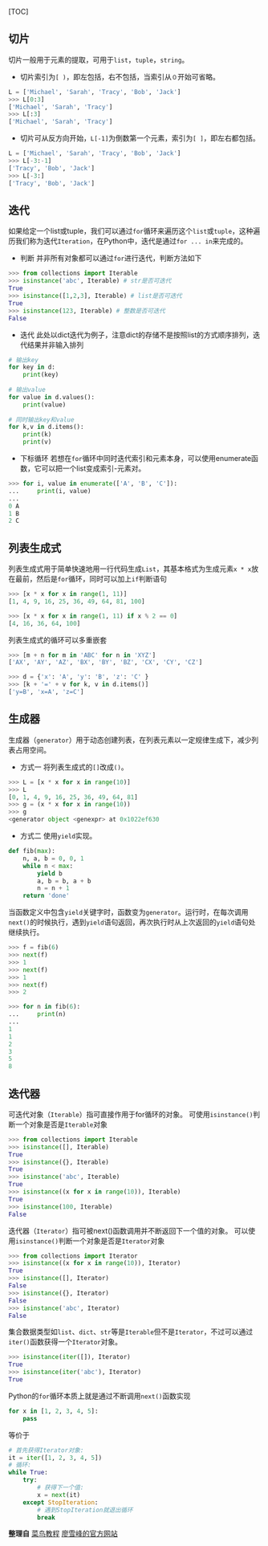 [TOC]

## 切片
切片一般用于元素的提取，可用于`list`，`tuple`，`string`。
- 切片索引为`[ )`，即左包括，右不包括，当索引从`０`开始可省略。
```python
L = ['Michael', 'Sarah', 'Tracy', 'Bob', 'Jack']
>>> L[0:3]
['Michael', 'Sarah', 'Tracy']
>>> L[:3]
['Michael', 'Sarah', 'Tracy']
```
- 切片可从反方向开始，`L[-1]`为倒数第一个元素，索引为`[ ]`，即左右都包括。
```python
L = ['Michael', 'Sarah', 'Tracy', 'Bob', 'Jack']
>>> L[-3:-1]
['Tracy', 'Bob', 'Jack']
>>> L[-3:]
['Tracy', 'Bob', 'Jack']
```

## 迭代
如果给定一个list或tuple，我们可以通过`for`循环来遍历这个`list`或`tuple`，这种遍历我们称为迭代`Iteration`，在Python中，迭代是通过`for ... in`来完成的。
- 判断
  并非所有对象都可以通过`for`进行迭代，判断方法如下
```python
>>> from collections import Iterable
>>> isinstance('abc', Iterable) # str是否可迭代
True
>>> isinstance([1,2,3], Iterable) # list是否可迭代
True
>>> isinstance(123, Iterable) # 整数是否可迭代
False
```

- 迭代
  此处以dict迭代为例子，注意dict的存储不是按照list的方式顺序排列，迭代结果并非输入排列
```python
# 输出key
for key in d:
	print(key)
	
# 输出value
for value in d.values():
	print(value)
	
# 同时输出key和value
for k,v in d.items():
	print(k)
	print(v)
```
- 下标循环
  若想在`for`循环中同时迭代索引和元素本身，可以使用enumerate函数，它可以把一个list变成索引-元素对。
```python
>>> for i, value in enumerate(['A', 'B', 'C']):
...     print(i, value)
...
0 A
1 B
2 C
```
## 列表生成式
列表生成式用于简单快速地用一行代码生成`List`，其基本格式为生成元素`x * x`放在最前，然后是`for`循环，同时可以加上`if`判断语句
```python
>>> [x * x for x in range(1, 11)]
[1, 4, 9, 16, 25, 36, 49, 64, 81, 100]

>>> [x * x for x in range(1, 11) if x % 2 == 0]
[4, 16, 36, 64, 100]
```
列表生成式的循环可以多重嵌套
```python
>>> [m + n for m in 'ABC' for n in 'XYZ']
['AX', 'AY', 'AZ', 'BX', 'BY', 'BZ', 'CX', 'CY', 'CZ']

>>> d = {'x': 'A', 'y': 'B', 'z': 'C' }
>>> [k + '=' + v for k, v in d.items()]
['y=B', 'x=A', 'z=C']
```
## 生成器
生成器（`generator`）用于动态创建列表，在列表元素以一定规律生成下，减少列表占用空间。
- 方式一
  将列表生成式的`[]`改成`()`。
```python
>>> L = [x * x for x in range(10)]
>>> L
[0, 1, 4, 9, 16, 25, 36, 49, 64, 81]
>>> g = (x * x for x in range(10))
>>> g
<generator object <genexpr> at 0x1022ef630
```

- 方式二
  使用`yield`实现。
```python
def fib(max):
    n, a, b = 0, 0, 1
    while n < max:
        yield b
        a, b = b, a + b
        n = n + 1
    return 'done'
```
当函数定义中包含`yield`关键字时，函数变为`generator`。运行时，在每次调用`next()`的时候执行，遇到`yield`语句返回，再次执行时从上次返回的`yield`语句处继续执行。
```python
>>> f = fib(6)
>>> next(f)
>>> 1
>>> next(f)
>>> 1
>>> next(f)
>>> 2

>>> for n in fib(6):
...     print(n)
...
1
1
2
3
5
8
```

## 迭代器
可迭代对象（`Iterable`）指可直接作用于for循环的对象。
可使用`isinstance()`判断一个对象是否是`Iterable`对象
```python
>>> from collections import Iterable
>>> isinstance([], Iterable)
True
>>> isinstance({}, Iterable)
True
>>> isinstance('abc', Iterable)
True
>>> isinstance((x for x in range(10)), Iterable)
True
>>> isinstance(100, Iterable)
False
```
迭代器（`Iterator`）指可被next()函数调用并不断返回下一个值的对象。
可以使用`isinstance()`判断一个对象是否是`Iterator`对象
```python
>>> from collections import Iterator
>>> isinstance((x for x in range(10)), Iterator)
True
>>> isinstance([], Iterator)
False
>>> isinstance({}, Iterator)
False
>>> isinstance('abc', Iterator)
False
```
集合数据类型如`list`、`dict`、`str`等是`Iterable`但不是`Iterator`，不过可以通过`iter()`函数获得一个`Iterator`对象。
```python
>>> isinstance(iter([]), Iterator)
True
>>> isinstance(iter('abc'), Iterator)
True
```
Python的`for`循环本质上就是通过不断调用`next()`函数实现
```python
for x in [1, 2, 3, 4, 5]:
    pass
```
等价于
```python
# 首先获得Iterator对象:
it = iter([1, 2, 3, 4, 5])
# 循环:
while True:
    try:
        # 获得下一个值:
        x = next(it)
    except StopIteration:
        # 遇到StopIteration就退出循环
        break
```

**整理自**
[菜鸟教程](http://www.runoob.com/python3/python3-tutorial.html)
[廖雪峰的官方网站](https://www.liaoxuefeng.com/wiki/0014316089557264a6b348958f449949df42a6d3a2e542c000/0014317568446245b3e1c8837414168bcd2d485e553779e000)